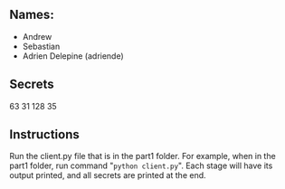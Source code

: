 ## Names:
- Andrew
- Sebastian 
- Adrien Delepine (adriende)

## Secrets
63 31 128 35

## Instructions 
Run the client.py file that is in the part1 folder. 
For example, when in the part1 folder, run command "`python client.py`".
Each stage will have its output printed, and all secrets are printed at the end.